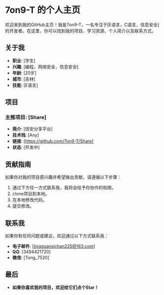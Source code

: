 # 7on9-T 的个人主页

欢迎来到我的GitHub主页！我是7on9-T，一名专注于[E语言，C语言，信息安全]的开发者。在这里，你可以找到我的项目、学习资源、个人简介以及联系方式。

## 关于我

- **职业**: [学生]
- **兴趣**: [编程，网络安全，信息安全]
- **年龄**: [20岁]
- **城市**: [吉林]
- **技能**: [E语言]

## 项目

### 主推项目: [Share]
- **简介**: [信安分享平台]
- **技术栈**: [Any]
- **链接**: [https://github.com/7on9-T/Share]
- **状态**: [开发中]

## 贡献指南

如果你对我的项目感兴趣并希望做出贡献，请遵循以下步骤：
1. 通过下方任一方式联系我，我将会给予你协作的权限。
2. clone项目到本地。
3. 在本地修改代码。
4. 提交修改。

## 联系我

如果你有任何问题或建议，欢迎通过以下方式联系我：
- **电子邮件**: [jingguansichan225@163.com]
- **QQ**: [3494421720]
- **微信**: [Tong_7520]

## 最后

- **如果你喜欢我的项目，欢迎给它们点个Star！**